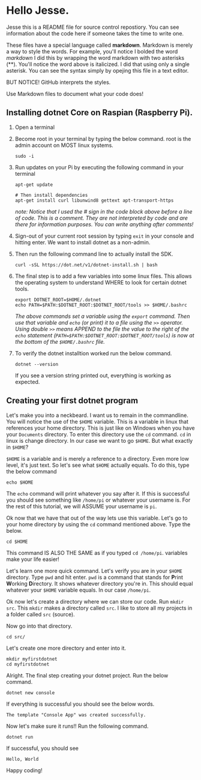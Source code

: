 # Hello Jesse.

Jesse this is a README file for source control repostiory. You can see information about the code here if someone takes the time to write one.

These files have a special language called **markdown**. Markdown is merely a way to style the words. For example, you'll notice I bolded the word *markdown* I did this by wrapping the word markdown with two asterisks (**). You'll notice the word above is italicized. I did that using only a single asterisk. You can see the syntax simply by opejing this file in a text editor. 

BUT NOTICE! GitHub interprets the styles. 

Use Markdown files to document what your code does!


## Installing dotnet Core on Raspian (Raspberry Pi).

1. Open a terminal
2. Become root in your terminal by typing the below command. root is the admin account on MOST linux systems. 

    ```
    sudo -i
    ```
3. Run updates on your Pi by executing the following command in your terminal
   
   ```
   apt-get update

   # Then install dependencies
   apt-get install curl libunwind8 gettext apt-transport-https
   ```
   *note: Notice that I used the # sign in the code block above before a line of code. This is a comment. They are not interpreted by code and are there for information purposes. You can write anything after comments!*

4. Sign-out of your current root session by typing `exit` in your console and hitting enter. We want to install dotnet as a non-admin.

5. Then run the following command line to actually install the SDK.
   
   ```
   curl -sSL https://dot.net/v1/dotnet-install.sh | bash
   ```

6. The final step is to add a few variables into some linux files. This allows the operating system to understand WHERE to look for certain dotnet tools.

   ```
   export DOTNET_ROOT=$HOME/.dotnet
   echo PATH=$PATH:$DOTNET_ROOT:$DOTNET_ROOT/tools >> $HOME/.bashrc
   ```
   *The above commands set a variable using the `export` command. Then use that variable and `echo` (or print) it to a file using the `>>` operator. Using double `>>` means APPEND to the file the value to the right of the `echo`  statement (`PATH=$PATH:$DOTNET_ROOT:$DOTNET_ROOT/tools`) is now at the bottom of the `$HOME/.bashrc` file.*

7. To verify the dotnet installtion worked run the below command.


   ```
   dotnet --version
   ```
   If you see a version string printed out, everything is working as expected.


## Creating your first dotnet program 

Let's make you into a neckbeard. I want us to remain in the commandline. You will notice the use of the `$HOME` variable. This is a variable in linux that references your home directory. This is just like on Windows when you have your `Documents` directory. To enter this directory use the `cd` command. `cd` in linux is change directory. In our case we want to go `$HOME`. But what exactly in `$HOME`?

`$HOME` is a variable and is merely a reference to a directory. Even more low level, it's just text. So let's see what `$HOME` actually equals. To do this, type the below command
```
echo $HOME
```
The `echo` command will print whatever you say after it. If this is successful you should see something like `/home/pi` or whatever your username is. For the rest of this tutorial, we will ASSUME your username is `pi`.

Ok now that we have that out of the way lets use this variable. Let's go to your home directory by using the `cd` command mentioned above. Type the below.

```
cd $HOME
```
This command IS ALSO THE SAME as if you typed `cd /home/pi`. variables make your life easier!

Let's learn one more quick command. Let's verify you are in your `$HOME` directory. Type `pwd` and hit enter. `pwd` is a command that stands for **P**rint **W**orking **D**irectory. It shows whatever directory you're in. This should equal whatever your `$HOME` variable equals. In our case `/home/pi`.

Ok now let's create a directory where we can store our code. Run `mkdir src`.
This `mkdir` makes a directory called `src`. I like to store all my projects in a folder called `src` (source). 

Now go into that directory. 
```
cd src/
```

Let's create one more directory and enter into it.
```
mkdir myfirstdotnet
cd myfirstdotnet
```

Alright. The final step creating your dotnet project. Run the below command.
```
dotnet new console
```

If everything is successful you should see the below words.

    The template "Console App" was created successfully.

Now let's make sure it runs!! Run the following command.
```
dotnet run
```

If successful, you should see 
    
    Hello, World

Happy coding!





